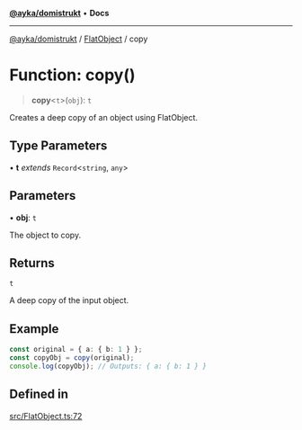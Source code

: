 [**@ayka/domistrukt**](../../../README.md) • **Docs**

***

[@ayka/domistrukt](../../../globals.md) / [FlatObject](../README.md) / copy

# Function: copy()

> **copy**\<`t`\>(`obj`): `t`

Creates a deep copy of an object using FlatObject.

## Type Parameters

• **t** *extends* `Record`\<`string`, `any`\>

## Parameters

• **obj**: `t`

The object to copy.

## Returns

`t`

A deep copy of the input object.

## Example

```ts
const original = { a: { b: 1 } };
const copyObj = copy(original);
console.log(copyObj); // Outputs: { a: { b: 1 } }
```

## Defined in

[src/FlatObject.ts:72](https://github.com/AndreyMork/domistrukt/blob/afa9cf17027abfba6baa33ec45e8c09e6e425aa7/src/FlatObject.ts#L72)
